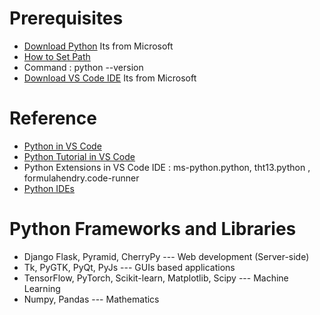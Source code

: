 # Prerequisites
* [Download Python](https://www.anaconda.com/products/individual#download-section) Its from Microsoft
* [How to Set Path](https://www.javatpoint.com/how-to-set-python-path)
* Command : python --version
* [Download VS Code IDE](https://code.visualstudio.com/#alt-downloads) Its from Microsoft
# Reference
* [Python in VS Code](https://code.visualstudio.com/docs/languages/python)
* [Python Tutorial in VS Code](https://code.visualstudio.com/docs/python/python-tutorial)
* Python Extensions in VS Code IDE : ms-python.python, tht13.python , formulahendry.code-runner
* [Python IDEs](https://www.stxnext.com/blog/best-python-ides-code-editors/)
# Python Frameworks and Libraries
* Django Flask, Pyramid, CherryPy --- Web development (Server-side) 
* Tk, PyGTK, PyQt, PyJs  --- GUIs based applications
* TensorFlow, PyTorch, Scikit-learn, Matplotlib, Scipy  --- Machine Learning 
* Numpy, Pandas --- Mathematics
